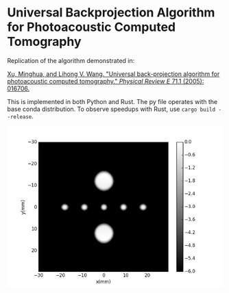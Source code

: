 # Universal Backprojection Algorithm for Photoacoustic Computed Tomography
Replication of the algorithm demonstrated in:

[Xu, Minghua, and Lihong V. Wang. "Universal back-projection algorithm for photoacoustic computed tomography." *Physical Review E* 71.1 (2005): 016706.](https://authors.library.caltech.edu/67913/1/PhysRevE.71.016706.pdf)

This is implemented in both Python and Rust. The py file operates with the base conda distribution. To observe speedups with Rust, use `cargo build --release`.

![alt text](./figure_1.png)
